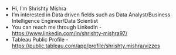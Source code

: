 - Hi, I’m Shrishty Mishra
- I’m interested in Data driven fields such as Data Analyst/Business Intelligence Engineer/Data Scientist
- You can reach me through LinkedIn - https://www.linkedin.com/in/shrishty-mishra97/
- Tableau Public Profile - https://public.tableau.com/app/profile/shrishty.mishra/vizzes
<!---
ShrishtyMishra97/ShrishtyMishra97 is a ✨ special ✨ repository because its `README.md` (this file) appears on your GitHub profile.
- 🌱 I’m currently learning ...
- 😄 Pronouns: ...
- ⚡ Fun fact: ...
- 💞️ I’m looking to collaborate on ...
You can click the Preview link to take a look at your changes.
--->
